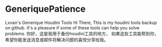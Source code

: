 # GeneriquePatience
Lxvan's Generique Houdini Tools
Hi There,
This is my houdini tools backup on github.
It's a pleasure if some of these tools can help you solve problems.
你好，这是我用于备份houdini工具的地方，
如果这些工具能帮到你，希望你能发送消息或邮件将解决问题的喜悦分享给我。
